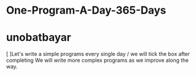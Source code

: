 # One-Program-A-Day-365-Days
# unobatbayar
[ ]Let's write a simple programs every single day / we will tick the box after completing
We will write more complex programs as we improve along the way.





